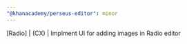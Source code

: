 ```yaml
---
"@khanacademy/perseus-editor": minor
---
```


[Radio] | (CX) | Implment UI for adding images in Radio editor
